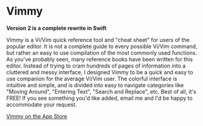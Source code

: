 # Vimmy

**Version 2 is a complete rewrite in Swift**

Vimmy is a Vi/Vim quick reference tool and "cheat sheet" for users of the popular editor. It is not a complete guide to every possible Vi/Vim command, but rather an easy to use compilation of the most commonly used functions. As you've probably seen, many reference books have been written for this editor. Instead of trying to cram hundreds of pages of information into a cluttered and messy interface, I designed Vimmy to be a quick and easy to use companion for the average Vi/Vim user. The colorful interface is intuitive and simple, and is divided into easy to navigate categories like "Moving Around", "Entering Text", "Search and Replace", etc. Best of all, it's FREE! If you see something you'd like added, email me and I'd be happy to accommodate your request.

[Vimmy on the App Store](https://itunes.apple.com/us/app/vimmy/id361221825?mt=8)
